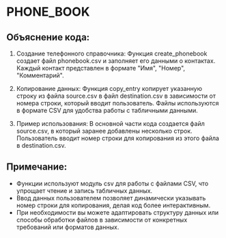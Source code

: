 # PHONE_BOOK
## Объяснение кода:
1. Создание телефонного справочника: Функция create_phonebook создает файл phonebook.csv и заполняет его данными о контактах. Каждый контакт представлен в формате "Имя", "Номер", "Комментарий".

2. Копирование данных: Функция copy_entry копирует указанную строку из файла source.csv в файл destination.csv в зависимости от номера строки, который вводит пользователь. Файлы используются в формате CSV для удобства работы с табличными данными.

3. Пример использования: В основной части кода создается файл source.csv, в который заранее добавлены несколько строк. Пользователь вводит номер строки для копирования из этого файла в destination.csv.

## Примечание:
- Функции используют модуль csv для работы с файлами CSV, что упрощает чтение и запись табличных данных.
- Ввод данных пользователем позволяет динамически указывать номер строки для копирования, делая код более интерактивным.
- При необходимости вы можете адаптировать структуру данных или способы обработки файлов в зависимости от конкретных требований или форматов данных.
